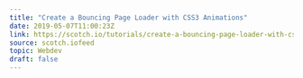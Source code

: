 ```yaml
---
title: "Create a Bouncing Page Loader with CSS3 Animations"
date: 2019-05-07T11:00:23Z
link: https://scotch.io/tutorials/create-a-bouncing-page-loader-with-css3-animations?utm_medium=RSS&utm_source=news.12bit.vn
source: scotch.iofeed
topic: Webdev
draft: false
---
```

